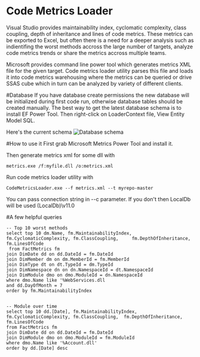 Code Metrics Loader
=================

Visual Studio provides maintainability index, cyclomatic complexity, class coupling, depth of inheritance
and lines of code metrics. These metrics can be exported to Excel, but often there is a need
for a deeper analysis such as indientifing the worst methods accross the large number of targets,
analyze code metrics trends or share the metrics accross multiple teams.

Microsoft provides command line power tool which generates metrics XML file for the
given target. Code metrics loader utility parses this file and loads it into code metrics warehousing
where the metrics can be queried or drive SSAS cube which in turn can be analyzed
by variety of different clients.

#Database
If you have database create permissions the new database will be initialized during first code run,
otherwise database tables should be created manually. The best way to get the latest database schema
is to install EF Power Tool. Then right-click on LoaderContext file, View Entity Model SQL.

Here's the current schema
![Database schema](/../screenshots/CodeMetricsWarehouse.png?raw=true "Database schema")

#How to use it
First grab Microsoft Metrics Power Tool and install it.

Then generate metrics xml for some dll with

```
metrics.exe /f:myfile.dll /o:metrics.xml
```

Run code metrics loader utility with

```
CodeMetricsLoader.exe --f metrics.xml --t myrepo-master
```

You can pass connection string in --c parameter. If you don't
then LocalDb will be used (LocalDb)\v11.0

#A few helpful queries

```
-- Top 10 worst methods
select top 10 dm.Name, fm.MaintainabilityIndex, fm.CyclomaticComplexity, fm.ClassCoupling,     fm.DepthOfInheritance, fm.LinesOfCode
 from FactMetrics fm
join DimDate dd on dd.DateId = fm.DateId
join DimMember dm on dm.MemberId = fm.MemberId
join DimType dt on dt.TypeId = dm.TypeId
join DimNamespace dn on dn.NamespaceId = dt.NamespaceId
join DimModule dmo on dmo.ModuleId = dn.NamespaceId
where dmo.Name like '%WebServices.dll
and dd.DayOfMonth = 7
order by fm.MaintainabilityIndex


-- Module over time
select top 10 dd.[Date], fm.MaintainabilityIndex, fm.CyclomaticComplexity, fm.ClassCoupling,  fm.DepthOfInheritance, fm.LinesOfCode
from FactMetrics fm
join DimDate dd on dd.DateId = fm.DateId
join DimModule dmo on dmo.ModuleId = fm.ModuleId
where dmo.Name like '%Account.dll'
order by dd.[Date] desc
```